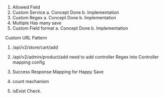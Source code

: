 1. Allowed Field
2. Custom Service
    a. Concept Done
    b. Implementation 
3. Custom Regex
    a. Concept Done
    b. Implementation 
4. Multiple Has many save
5. Custom Field format
    a. Concept Done
    b. Implementation 




Custom URL Pattern
1. /api/v2/store/cart/add
2. /api/v2/admin/product/add
need to add controller Regex into Controller mapping config




1. Success Response Mapping for Happy Save
2. count machanism 
3. isExist Check.
